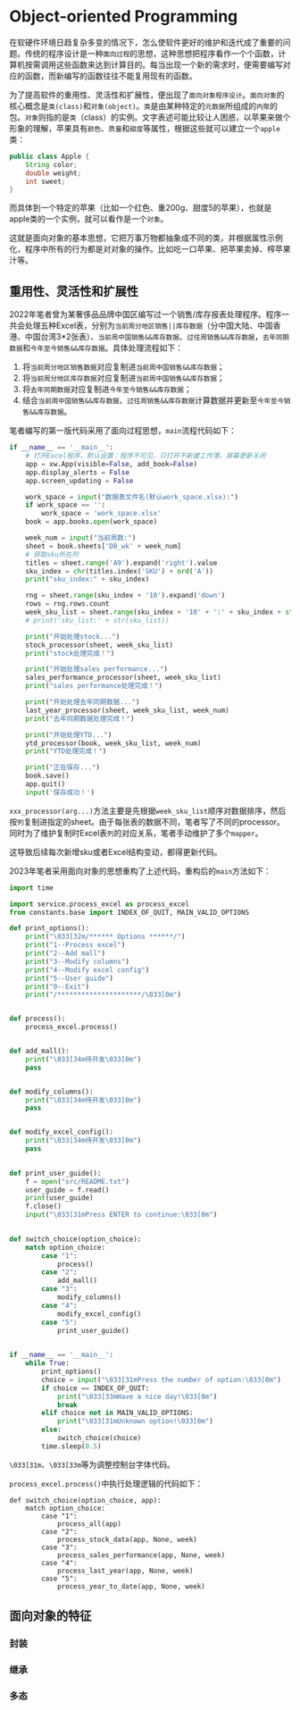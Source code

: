 # Object-oriented Programming

在软硬件环境日趋复杂多变的情况下，怎么使软件更好的维护和迭代成了重要的问题。传统的程序设计是一种`面向过程`的思想，这种思想把程序看作一个个函数，计算机按需调用这些函数来达到计算目的。每当出现一个新的需求时，便需要编写对应的函数，而新编写的函数往往不能复用现有的函数。

为了提高软件的重用性、灵活性和扩展性，便出现了`面向对象程序设计`。`面向对象`的核心概念是`类(class)`和`对象(object)`。`类`是由某种特定的`元数据`所组成的`内聚`的包。`对象`则指的是`类`（class）的实例。文字表述可能比较让人困惑，以苹果来做个形象的理解，苹果具有`颜色`、`质量`和`甜度`等属性，根据这些就可以建立一个`apple`类：

```java
public class Apple {
    String color;
    double weight;
    int sweet;
}
```

而具体到一个特定的苹果（比如一个红色、重200g、甜度5的苹果），也就是apple类的一个实例，就可以看作是一个`对象`。

这就是面向对象的基本思想，它把万事万物都抽象成不同的类，并根据属性示例化，程序中所有的行为都是对对象的操作。比如吃一口苹果、把苹果卖掉、榨苹果汁等。

## 重用性、灵活性和扩展性

2022年笔者曾为某奢侈品品牌中国区编写过一个销售/库存报表处理程序。程序一共会处理五种Excel表，分别为`当前周分地区销售||库存数据`（分中国大陆、中国香港、中国台湾3*2张表）、`当前周中国销售&&库存数据`、`过往周销售&&库存数据`，`去年同期数据`和`今年至今销售&&库存数据`。具体处理流程如下：

1. 将`当前周分地区销售数据`对应复制进`当前周中国销售&&库存数据`；
2. 将`当前周分地区库存数据`对应复制进`当前周中国销售&&库存数据`；
3. 将`去年同期数据`对应复制进`今年至今销售&&库存数据`；
4. 结合`当前周中国销售&&库存数据`、`过往周销售&&库存数据`计算数据并更新至`今年至今销售&&库存数据`。

笔者编写的第一版代码采用了面向过程思想，`main`流程代码如下：

```python
if __name__ == '__main__':
    # 打开Excel程序，默认设置：程序不可见，只打开不新建工作薄，屏幕更新关闭
    app = xw.App(visible=False, add_book=False)
    app.display_alerts = False
    app.screen_updating = False

    work_space = input("数据表文件名(默认work_space.xlsx):")
    if work_space == '':
        work_space = 'work_space.xlsx'
    book = app.books.open(work_space)

    week_num = input("当前周数:")
    sheet = book.sheets['DB_wk' + week_num]
    # 获取sku所在列
    titles = sheet.range('A9').expand('right').value
    sku_index = chr(titles.index('SKU') + ord('A'))
    print("sku_index:" + sku_index)

    rng = sheet.range(sku_index + '10').expand('down')
    rows = rng.rows.count
    week_sku_list = sheet.range(sku_index + '10' + ':' + sku_index + str(rows + 9)).value
    # print('sku_list:' + str(sku_list))

    print("开始处理stock...")
    stock_processor(sheet, week_sku_list)
    print("stock处理完成！")

    print("开始处理sales performance...")
    sales_performance_processor(sheet, week_sku_list)
    print("sales performance处理完成！")

    print("开始处理去年同期数据...")
    last_year_processor(sheet, week_sku_list, week_num)
    print("去年同期数据处理完成！")

    print("开始处理YTD...")
    ytd_processor(book, week_sku_list, week_num)
    print("YTD处理完成！")

    print("正在保存...")
    book.save()
    app.quit()
    input('保存成功！')

```

`xxx_processor(arg...)`方法主要是先根据`week_sku_list`顺序对数据排序，然后按`列`复制进指定的sheet。由于每张表的数据不同，笔者写了不同的processor。同时为了维护复制时Excel表`列`的对应关系，笔者手动维护了多个`mapper`。

这导致后续每次新增sku或者Excel结构变动，都得更新代码。

2023年笔者采用面向对象的思想重构了上述代码，重构后的`main`方法如下：

```python
import time

import service.process_excel as process_excel
from constants.base import INDEX_OF_QUIT, MAIN_VALID_OPTIONS

def print_options():
    print("\033[32m/****** Options ******/")
    print("1--Process excel")
    print("2--Add mall")
    print("3--Modify columns")
    print("4--Modify excel config")
    print("5--User guide")
    print("0--Exit")
    print("/*********************/\033[0m")


def process():
    process_excel.process()


def add_mall():
    print("\033[34m待开发\033[0m")
    pass


def modify_columns():
    print("\033[34m待开发\033[0m")
    pass


def modify_excel_config():
    print("\033[34m待开发\033[0m")
    pass

  
def print_user_guide():
    f = open("src/README.txt")
    user_guide = f.read()
    print(user_guide)
    f.close()
    input("\033[31mPress ENTER to continue:\033[0m")

    
def switch_choice(option_choice):
    match option_choice:
        case "1":
            process()
        case "2":
            add_mall()
        case "3":
            modify_columns()
        case "4":
            modify_excel_config()
        case "5":
            print_user_guide()

            
if __name__ == '__main__':
    while True:
        print_options()
        choice = input("\033[31mPress the number of option:\033[0m")
        if choice == INDEX_OF_QUIT:
            print("\033[33mHave a nice day!\033[0m")
            break
        elif choice not in MAIN_VALID_OPTIONS:
            print("\033[31mUnknown option!\033[0m")
        else:
            switch_choice(choice)
        time.sleep(0.5)
```

`\033[31m`、`\033[33m`等为调整控制台字体代码。

`process_excel.process()`中执行处理逻辑的代码如下：

```
def switch_choice(option_choice, app):
    match option_choice:
        case "1":
            process_all(app)
        case "2":
            process_stock_data(app, None, week)
        case "3":
            process_sales_performance(app, None, week)
        case "4":
            process_last_year(app, None, week)
        case "5":
            process_year_to_date(app, None, week)
```

## 面向对象的特征

### 封装

### 继承

### 多态

